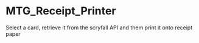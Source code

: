 # MTG_Receipt_Printer
Select a card, retrieve it from the scryfall API and them print it onto receipt paper
